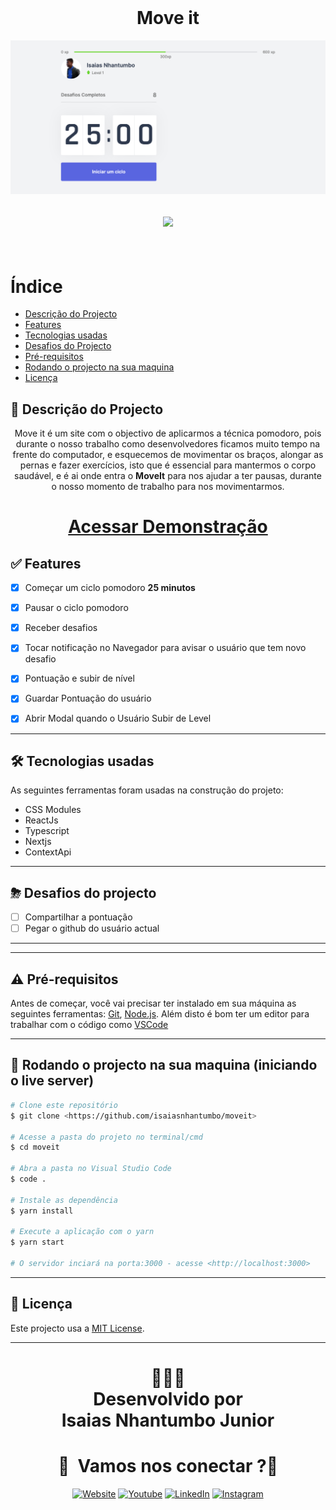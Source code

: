 <br/>
<h1 align="center">Move it</h1>
<p align="center">
    <img src ="./public/Screenshot-20210223172221.png" > 
</p>
<h2 align="center"> 
<img src="https://img.shields.io/badge/Status-Em_CONSTRUÇÃO-green">
</h2>
<br>

# Índice
   * [Descrição do Projecto](#descrição-do-projecto)
   * [Features](#-features)
   * [Tecnologias usadas](#-tecnologias-usadas)
   * [Desafios do Projecto](#-desafios-do-projecto)
   * [Pré-requisitos](#-pré-requisitos)
   * [Rodando o projecto na sua maquina](#-rodando-o-projecto-na-sua-maquina-iniciando-o-servidor)
   * [Licença](#-licença)


## 📖 Descrição do Projecto

<p align="center">
Move it é um site com o objectivo de aplicarmos a técnica pomodoro, pois durante o nosso trabalho como desenvolvedores ficamos muito tempo na frente do computador, e esquecemos de movimentar os braços, alongar as pernas e fazer exercícios, isto que é essencial para mantermos o corpo saudável, e é ai onde entra o <strong>MoveIt</strong> para nos ajudar a ter pausas, durante o nosso momento de trabalho para nos movimentarmos. 
</p>
<h1 align="center"><a target="_blank" href="https://moveit-nu.vercel.app/">Acessar Demonstração</a></h1>

## ✅ Features
  - [x] Começar um ciclo pomodoro **25 minutos**
  - [x] Pausar o ciclo pomodoro 
  - [x] Receber desafios
  - [x] Tocar notificação no Navegador para avisar o usuário que tem novo desafio
  - [x] Pontuação e subir de nível
  - [x] Guardar Pontuação do usuário
  - [x] Abrir Modal quando o Usuário Subir de Level





<p align="center">
  <!-- <img src = "http://i.imgur.com/0iorG20.png" width=700> -->
</p>

---
## 🛠 Tecnologias usadas

As seguintes ferramentas foram usadas na construção do projeto:


- CSS Modules
- ReactJs
- Typescript
- Nextjs
- ContextApi

---

## ⛈  Desafios do projecto
  - [ ] Compartilhar a pontuação
  - [ ] Pegar o github do usuário actual
  ---

---

## ⚠ Pré-requisitos

Antes de começar, você vai precisar ter instalado em sua máquina as seguintes ferramentas:
[Git](https://git-scm.com), [Node.js](https://nodejs.org/en/). 
Além disto é bom ter um editor para trabalhar com o código como [VSCode](https://code.visualstudio.com/)

---
## 🎲 Rodando o projecto na sua maquina (iniciando o live server)

```bash
# Clone este repositório
$ git clone <https://github.com/isaiasnhantumbo/moveit>

# Acesse a pasta do projeto no terminal/cmd
$ cd moveit

# Abra a pasta no Visual Studio Code
$ code .

# Instale as dependência
$ yarn install

# Execute a aplicação com o yarn
$ yarn start

# O servidor inciará na porta:3000 - acesse <http://localhost:3000>
```

---


## 📘 Licença
Este projecto usa a  [MIT License](LICENSE).
****
<h1 align="center">
👨🏽‍🏫 
<br>
Desenvolvido por
<br>
 Isaias Nhantumbo Junior
</h1>
</p>
<h1 align="center"> 🤝 &nbsp;Vamos nos conectar ?👨 </h1>

<p align="center">
<a href="https://isaiasnhantumbo.github.io/"><img alt="Website" src="https://img.shields.io/badge/Website-isaias_nhantumbo-blue?style=flat-square&logo=google-chrome"></a>
<a href="https://www.youtube.com/channel/UCOyeYkH0MwJ6RrXTcEFFdAQ?view_as=subscriber"><img alt="Youtube" src="https://img.shields.io/badge/Channel-Isaias_Inside-blue?style=flat-square&logo=youtube"></a>
<a href="https://www.linkedin.com/in/isaias-nhantumbo-junior-733bb619b/"><img alt="LinkedIn" src="https://img.shields.io/badge/LinkedIn-Isaias%20Nhantumbo%20Junior-green?style=flat-square&logo=linkedin"></a>
<a href="https://www.instagram.com/isaias_here/"><img alt="Instagram" src="https://img.shields.io/badge/Instagram-isaias__here_-blue??style=for-the-badge&logo=instagram"></a>
</p>




